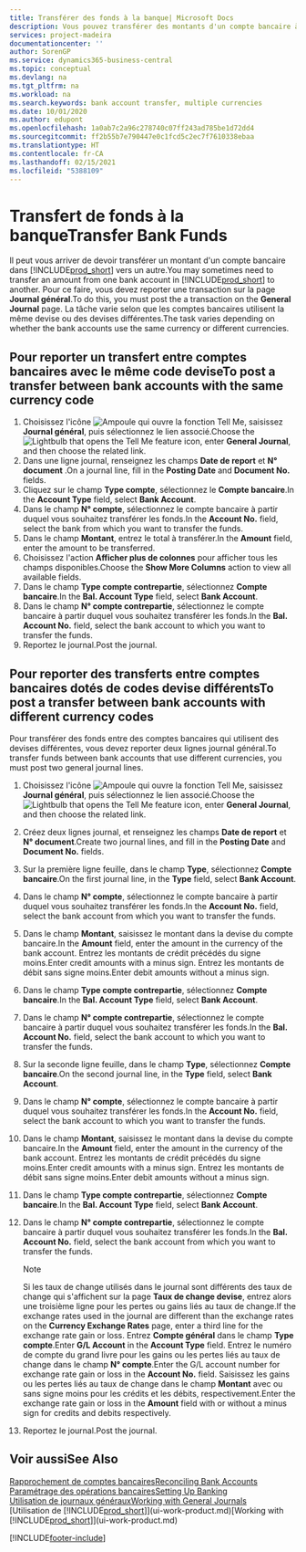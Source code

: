 ```yaml
---
title: Transférer des fonds à la banque| Microsoft Docs
description: Vous pouvez transférer des montants d'un compte bancaire à un autre, y compris dans différentes devises, en reportant la transaction dans le journal général.
services: project-madeira
documentationcenter: ''
author: SorenGP
ms.service: dynamics365-business-central
ms.topic: conceptual
ms.devlang: na
ms.tgt_pltfrm: na
ms.workload: na
ms.search.keywords: bank account transfer, multiple currencies
ms.date: 10/01/2020
ms.author: edupont
ms.openlocfilehash: 1a0ab7c2a96c278740c07ff243ad785be1d72dd4
ms.sourcegitcommit: ff2b55b7e790447e0c1fcd5c2ec7f7610338ebaa
ms.translationtype: HT
ms.contentlocale: fr-CA
ms.lasthandoff: 02/15/2021
ms.locfileid: "5388109"
---
```

# <a name="transfer-bank-funds"></a><span data-ttu-id="03eb1-103">Transfert de fonds à la banque</span><span class="sxs-lookup"><span data-stu-id="03eb1-103">Transfer Bank Funds</span></span>
<span data-ttu-id="03eb1-104">Il peut vous arriver de devoir transférer un montant d'un compte bancaire dans [!INCLUDE[prod_short](includes/prod_short.md)] vers un autre.</span><span class="sxs-lookup"><span data-stu-id="03eb1-104">You may sometimes need to transfer an amount from one bank account in [!INCLUDE[prod_short](includes/prod_short.md)] to another.</span></span> <span data-ttu-id="03eb1-105">Pour ce faire, vous devez reporter une transaction sur la page **Journal général**.</span><span class="sxs-lookup"><span data-stu-id="03eb1-105">To do this, you must post the a transaction on the **General Journal** page.</span></span> <span data-ttu-id="03eb1-106">La tâche varie selon que les comptes bancaires utilisent la même devise ou des devises différentes.</span><span class="sxs-lookup"><span data-stu-id="03eb1-106">The task varies depending on whether the bank accounts use the same currency or different currencies.</span></span>

## <a name="to-post-a-transfer-between-bank-accounts-with-the-same-currency-code"></a><span data-ttu-id="03eb1-107">Pour reporter un transfert entre comptes bancaires avec le même code devise</span><span class="sxs-lookup"><span data-stu-id="03eb1-107">To post a transfer between bank accounts with the same currency code</span></span>
1. <span data-ttu-id="03eb1-108">Choisissez l'icône ![Ampoule qui ouvre la fonction Tell Me](media/ui-search/search_small.png "Dites-moi ce que vous voulez faire"), saisissez **Journal général**, puis sélectionnez le lien associé.</span><span class="sxs-lookup"><span data-stu-id="03eb1-108">Choose the ![Lightbulb that opens the Tell Me feature](media/ui-search/search_small.png "Tell me what you want to do") icon, enter **General Journal**, and then choose the related link.</span></span>
2. <span data-ttu-id="03eb1-109">Dans une ligne journal, renseignez les champs **Date de report** et **N° document** .</span><span class="sxs-lookup"><span data-stu-id="03eb1-109">On a journal line, fill in the **Posting Date** and **Document No.** fields.</span></span>
3. <span data-ttu-id="03eb1-110">Cliquez sur le champ **Type compte**, sélectionnez le **Compte bancaire**.</span><span class="sxs-lookup"><span data-stu-id="03eb1-110">In the **Account Type** field, select **Bank Account**.</span></span>
4. <span data-ttu-id="03eb1-111">Dans le champ **N° compte**, sélectionnez le compte bancaire à partir duquel vous souhaitez transférer les fonds.</span><span class="sxs-lookup"><span data-stu-id="03eb1-111">In the **Account No.** field, select the bank from which you want to transfer the funds.</span></span>
5. <span data-ttu-id="03eb1-112">Dans le champ **Montant**, entrez le total à transférer.</span><span class="sxs-lookup"><span data-stu-id="03eb1-112">In the **Amount** field, enter the amount to be transferred.</span></span>
6. <span data-ttu-id="03eb1-113">Choisissez l'action **Afficher plus de colonnes** pour afficher tous les champs disponibles.</span><span class="sxs-lookup"><span data-stu-id="03eb1-113">Choose the **Show More Columns** action to view all available fields.</span></span>
7. <span data-ttu-id="03eb1-114">Dans le champ **Type compte contrepartie**, sélectionnez **Compte bancaire**.</span><span class="sxs-lookup"><span data-stu-id="03eb1-114">In the **Bal. Account Type** field, select **Bank Account**.</span></span>
8. <span data-ttu-id="03eb1-115">Dans le champ **N° compte contrepartie**, sélectionnez le compte bancaire à partir duquel vous souhaitez transférer les fonds.</span><span class="sxs-lookup"><span data-stu-id="03eb1-115">In the **Bal. Account No.** field, select the bank account to which you want to transfer the funds.</span></span>
9. <span data-ttu-id="03eb1-116">Reportez le journal.</span><span class="sxs-lookup"><span data-stu-id="03eb1-116">Post the journal.</span></span>

## <a name="to-post-a-transfer-between-bank-accounts-with-different-currency-codes"></a><span data-ttu-id="03eb1-117">Pour reporter des transferts entre comptes bancaires dotés de codes devise différents</span><span class="sxs-lookup"><span data-stu-id="03eb1-117">To post a transfer between bank accounts with different currency codes</span></span>
<span data-ttu-id="03eb1-118">Pour transférer des fonds entre des comptes bancaires qui utilisent des devises différentes, vous devez reporter deux lignes journal général.</span><span class="sxs-lookup"><span data-stu-id="03eb1-118">To transfer funds between bank accounts that use different currencies, you must post two general journal lines.</span></span>

1. <span data-ttu-id="03eb1-119">Choisissez l'icône ![Ampoule qui ouvre la fonction Tell Me](media/ui-search/search_small.png "Dites-moi ce que vous voulez faire"), saisissez **Journal général**, puis sélectionnez le lien associé.</span><span class="sxs-lookup"><span data-stu-id="03eb1-119">Choose the ![Lightbulb that opens the Tell Me feature](media/ui-search/search_small.png "Tell me what you want to do") icon, enter **General Journal**, and then choose the related link.</span></span>
2. <span data-ttu-id="03eb1-120">Créez deux lignes journal, et renseignez les champs **Date de report** et **N° document**.</span><span class="sxs-lookup"><span data-stu-id="03eb1-120">Create two journal lines, and fill in the **Posting Date** and **Document No.** fields.</span></span>
3. <span data-ttu-id="03eb1-121">Sur la première ligne feuille, dans le champ **Type**, sélectionnez **Compte bancaire**.</span><span class="sxs-lookup"><span data-stu-id="03eb1-121">On the first journal line, in the **Type** field, select **Bank Account**.</span></span>
4. <span data-ttu-id="03eb1-122">Dans le champ **N° compte**, sélectionnez le compte bancaire à partir duquel vous souhaitez transférer les fonds.</span><span class="sxs-lookup"><span data-stu-id="03eb1-122">In the **Account No.** field, select the bank account from which you want to transfer the funds.</span></span>
5. <span data-ttu-id="03eb1-123">Dans le champ **Montant**, saisissez le montant dans la devise du compte bancaire.</span><span class="sxs-lookup"><span data-stu-id="03eb1-123">In the **Amount** field, enter the amount in the currency of the bank account.</span></span> <span data-ttu-id="03eb1-124">Entrez les montants de crédit précédés du signe moins.</span><span class="sxs-lookup"><span data-stu-id="03eb1-124">Enter credit amounts with a minus sign.</span></span> <span data-ttu-id="03eb1-125">Entrez les montants de débit sans signe moins.</span><span class="sxs-lookup"><span data-stu-id="03eb1-125">Enter debit amounts without a minus sign.</span></span>
6. <span data-ttu-id="03eb1-126">Dans le champ **Type compte contrepartie**, sélectionnez **Compte bancaire**.</span><span class="sxs-lookup"><span data-stu-id="03eb1-126">In the **Bal. Account Type** field, select **Bank Account**.</span></span>
7. <span data-ttu-id="03eb1-127">Dans le champ **N° compte contrepartie**, sélectionnez le compte bancaire à partir duquel vous souhaitez transférer les fonds.</span><span class="sxs-lookup"><span data-stu-id="03eb1-127">In the **Bal. Account No.** field, select the bank account to which you want to transfer the funds.</span></span>
8. <span data-ttu-id="03eb1-128">Sur la seconde ligne feuille, dans le champ **Type**, sélectionnez **Compte bancaire**.</span><span class="sxs-lookup"><span data-stu-id="03eb1-128">On the second journal line, in the **Type** field, select **Bank Account**.</span></span>
9. <span data-ttu-id="03eb1-129">Dans le champ **N° compte**, sélectionnez le compte bancaire à partir duquel vous souhaitez transférer les fonds.</span><span class="sxs-lookup"><span data-stu-id="03eb1-129">In the **Account No.** field, select the bank account to which you want to transfer the funds.</span></span>
10. <span data-ttu-id="03eb1-130">Dans le champ **Montant**, saisissez le montant dans la devise du compte bancaire.</span><span class="sxs-lookup"><span data-stu-id="03eb1-130">In the **Amount** field, enter the amount in the currency of the bank account.</span></span> <span data-ttu-id="03eb1-131">Entrez les montants de crédit précédés du signe moins.</span><span class="sxs-lookup"><span data-stu-id="03eb1-131">Enter credit amounts with a minus sign.</span></span> <span data-ttu-id="03eb1-132">Entrez les montants de débit sans signe moins.</span><span class="sxs-lookup"><span data-stu-id="03eb1-132">Enter debit amounts without a minus sign.</span></span>
11. <span data-ttu-id="03eb1-133">Dans le champ **Type compte contrepartie**, sélectionnez **Compte bancaire**.</span><span class="sxs-lookup"><span data-stu-id="03eb1-133">In the **Bal. Account Type** field, select **Bank Account**.</span></span>  
12. <span data-ttu-id="03eb1-134">Dans le champ **N° compte contrepartie**, sélectionnez le compte bancaire à partir duquel vous souhaitez transférer les fonds.</span><span class="sxs-lookup"><span data-stu-id="03eb1-134">In the **Bal. Account No.** field, select the bank account from which you want to transfer the funds.</span></span>

    > [!NOTE]  
    > <span data-ttu-id="03eb1-135">Si les taux de change utilisés dans le journal sont différents des taux de change qui s'affichent sur la page **Taux de change devise**, entrez alors une troisième ligne pour les pertes ou gains liés au taux de change.</span><span class="sxs-lookup"><span data-stu-id="03eb1-135">If the exchange rates used in the journal are different than the exchange rates on the **Currency Exchange Rates** page, enter a third line for the exchange rate gain or loss.</span></span> <span data-ttu-id="03eb1-136">Entrez **Compte général** dans le champ **Type compte**.</span><span class="sxs-lookup"><span data-stu-id="03eb1-136">Enter **G/L Account** in the **Account Type** field.</span></span> <span data-ttu-id="03eb1-137">Entrez le numéro de compte du grand livre pour les gains ou les pertes liés au taux de change dans le champ **N° compte**.</span><span class="sxs-lookup"><span data-stu-id="03eb1-137">Enter the G/L account number for exchange rate gain or loss in the **Account No.** field.</span></span> <span data-ttu-id="03eb1-138">Saisissez les gains ou les pertes liés au taux de change dans le champ **Montant** avec ou sans signe moins pour les crédits et les débits, respectivement.</span><span class="sxs-lookup"><span data-stu-id="03eb1-138">Enter the exchange rate gain or loss in the **Amount** field with or without a minus sign for credits and debits respectively.</span></span>
13. <span data-ttu-id="03eb1-139">Reportez le journal.</span><span class="sxs-lookup"><span data-stu-id="03eb1-139">Post the journal.</span></span>

## <a name="see-also"></a><span data-ttu-id="03eb1-140">Voir aussi</span><span class="sxs-lookup"><span data-stu-id="03eb1-140">See Also</span></span>
[<span data-ttu-id="03eb1-141">Rapprochement de comptes bancaires</span><span class="sxs-lookup"><span data-stu-id="03eb1-141">Reconciling Bank Accounts</span></span>](bank-manage-bank-accounts.md)  
[<span data-ttu-id="03eb1-142">Paramétrage des opérations bancaires</span><span class="sxs-lookup"><span data-stu-id="03eb1-142">Setting Up Banking</span></span>](bank-setup-banking.md)  
[<span data-ttu-id="03eb1-143">Utilisation de journaux généraux</span><span class="sxs-lookup"><span data-stu-id="03eb1-143">Working with General Journals</span></span>](ui-work-general-journals.md)  
<span data-ttu-id="03eb1-144">[Utilisation de [!INCLUDE[prod_short](includes/prod_short.md)]](ui-work-product.md)</span><span class="sxs-lookup"><span data-stu-id="03eb1-144">[Working with [!INCLUDE[prod_short](includes/prod_short.md)]](ui-work-product.md)</span></span>


[!INCLUDE[footer-include](includes/footer-banner.md)]